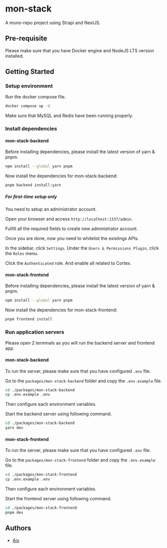 # mon-stack

A mono-repo project using Strapi and NextJS.

## Pre-requisite

Please make sure that you have Docker engine and NodeJS LTS version installed.

## Getting Started

### Setup environment

Run the docker compose file.

```bash
docker compose up -d
```

Make sure that MySQL and Redis have been running properly.

### Install dependencies

#### mon-stack-backend

Before installing dependencies, please install the latest version of yarn & pnpm.

```bash
npm install --global yarn pnpm
```

Now install the dependencies for mon-stack-backend:

```bash
pnpm backend install:yarn
```

##### For first-time setup only

You need to setup an administrator account.

Open your browser and access `http://localhost:1337/admin`.

Fulfill all the required fields to create new administrator account.

Once you are done, now you need to whitelist the existings APIs.

In the sidebar, click `Settings`. Under the `Users & Permissions Plugin`, click the `Roles` menu.

Click the `Authenticated` role. And enable all related to Cortex.

#### mon-stack-frontend

Before installing dependencies, please install the latest version of yarn & pnpm.

```bash
npm install --global yarn pnpm
```

Now install the dependencies for mon-stack-frontend:

```bash
pnpm frontend install
```

### Run application servers

Please open 2 terminals as you will run the backend server and frontend app.

#### mon-stack-backend

To run the server, please make sure that you have configured `.env` file.

Go to the `packages/mon-stack-backend` folder and copy the `.env.example` file.

```bash
cd ./packages/mon-stack-backend
cp .env.example .env
```

Then configure each environment variables.

Start the backend server using following command.

```bash
cd ./packages/mon-stack-backend
yarn dev
```

#### mon-stack-frontend

To run the server, please make sure that you have configured `.env` file.

Go to the `packages/mon-stack-frontend` folder and copy the `.env.example` file.

```bash
cd ./packages/mon-stack-frontend
cp .env.example .env
```

Then configure each environment variables.

Start the frontend server using following command.

```bash
cd ./packages/mon-stack-frontend
pnpm dev
```

## Authors

- [Ais](https://github.com/madebyais/)